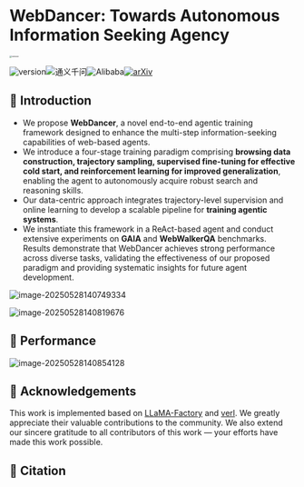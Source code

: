 # WebDancer: Towards Autonomous Information Seeking Agency

<img src="/Users/libaixuan/Library/Application%20Support/typora-user-images/image-20250528093054529.png" alt="version" style="zoom:25%;" />

![version](https://img.shields.io/badge/version-1.0.0-blue)![通义千问](https://img.shields.io/badge/Qwen-通义千问-blueviolet)![Alibaba](https://img.shields.io/badge/Alibaba-%E9%98%BF%E9%87%8C%E5%B7%B4%E5%B7%B4-orange)<a href="https://arxiv.org/abs/0000.00000">![arXiv](https://img.shields.io/badge/arXiv-0000.00000-b31b1b)</a>

## 🕺 Introduction

- We propose **WebDancer**, a novel end-to-end agentic training framework designed to enhance the multi-step information-seeking capabilities of web-based agents.
- We introduce a four-stage training paradigm comprising **browsing data construction, trajectory sampling, supervised fine-tuning for effective cold start, and reinforcement learning for improved generalization**, enabling the agent to autonomously acquire robust search and reasoning skills.
- Our data-centric approach integrates trajectory-level supervision and online learning to develop a scalable pipeline for **training agentic systems**.
- We instantiate this framework in a ReAct-based agent and conduct extensive experiments on **GAIA** and **WebWalkerQA** benchmarks. Results demonstrate that WebDancer achieves strong performance across diverse tasks, validating the effectiveness of our proposed paradigm and providing systematic insights for future agent development.

![image-20250528140749334](/Users/libaixuan/Library/Application%20Support/typora-user-images/image-20250528140749334.png)

![image-20250528140819676](/Users/libaixuan/Library/Application%20Support/typora-user-images/image-20250528140819676.png)

## 🚀 Performance

![image-20250528140854128](/Users/libaixuan/Library/Application%20Support/typora-user-images/image-20250528140854128.png)

## 🤩 Acknowledgements

This work is implemented based on [LLaMA-Factory](https://github.com/hiyouga/LLaMA-Factory) and [verl](https://github.com/volcengine/verl). We greatly appreciate their valuable contributions to the community. We also extend our sincere gratitude to all contributors of this work — your efforts have made this work possible.

## 📑 Citation